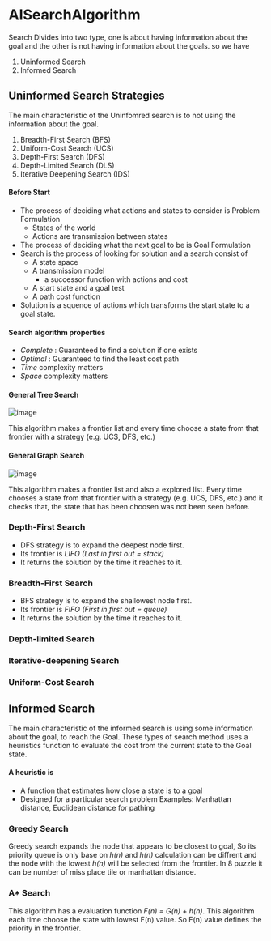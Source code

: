 # AISearchAlgorithm
Search Divides into two type, one is about having information about the goal and the other is not having information about the goals. so we have 
1. Uninformed Search
2. Informed Search

## Uninformed Search Strategies
The main characteristic of the Uninfomred search is to not using the information about the goal.

1. Breadth-First Search (BFS)
2. Uniform-Cost Search (UCS)
3. Depth-First Search (DFS)
4. Depth-Limited Search (DLS)
5. Iterative Deepening Search (IDS)


#### Before Start
 - The process of deciding what actions and states to consider is Problem Formulation
   - States of the world
   - Actions are transmission between states
 - The process of deciding what the next goal to be is Goal Formulation
 - Search is the process of looking for solution and a search consist of
   - A state space
   - A transmission model
     -  a successor function with actions and cost
   - A start state and a goal test
   - A path cost function
 - Solution is a squence of actions which transforms the start state to a goal state.

#### Search algorithm properties
- _Complete_ : Guaranteed to find a solution if one exists
- _Optimal_ : Guaranteed to find the least cost path
- _Time_ complexity matters
- _Space_ complexity matters

#### General Tree Search
![image](https://user-images.githubusercontent.com/45999644/143463346-50dc1f5a-76f7-42ca-8fe5-e7dfd797f5c3.png)

This algorithm makes a frontier list and every time choose a state from that frontier with a strategy (e.g. UCS, DFS, etc.)

#### General Graph Search
![image](https://user-images.githubusercontent.com/45999644/143463203-7d5e8c29-07a8-4795-9818-0bddd0f3e775.png)

This algorithm makes a frontier list and also a explored list. Every time chooses a state from that frontier with a strategy (e.g. UCS, DFS, etc.) and it checks that, the state that has been choosen was not been seen before.

### Depth-First Search
- DFS strategy is to expand the deepest node first. 
- Its frontier is _LIFO (Last in first out = stack)_
- It returns the solution by the time it reaches to it.

### Breadth-First Search
- BFS strategy is to expand the shallowest node first. 
- Its frontier is _FIFO (First in first out = queue)_
- It returns the solution by the time it reaches to it.

### Depth-limited Search

### Iterative-deepening Search

### Uniform-Cost Search

## Informed Search
The main characteristic of the informed search is using some information about the goal, to reach the Goal. These types of search method uses a heuristics function to evaluate the cost from the current state to the Goal state.

#### A heuristic is 
- A function that estimates how close a state is to a goal
- Designed for a particular search problem
Examples: Manhattan distance, Euclidean distance for pathing

### Greedy Search
Greedy search expands the node that appears to be closest to goal, So its priority queue is only base on _h(n)_ and _h(n)_ calculation can be diffrent and the node with the lowest _h(n)_ will be selected from the frontier. In 8 puzzle it can be number of miss place tile or manhattan distance.

### A* Search
This algorithm has a evaluation function _F(n) = G(n) + h(n)_. This algorithm each time choose the state with lowest F(n) value. So F(n) value defines the priority in the frontier.
